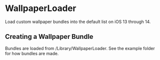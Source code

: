 # WallpaperLoader
Load custom wallpaper bundles into the default list on iOS 13 through 14.

## Creating a Wallpaper Bundle
Bundles are loaded from /Library/WallpaperLoader. See the example folder for how bundles are made.